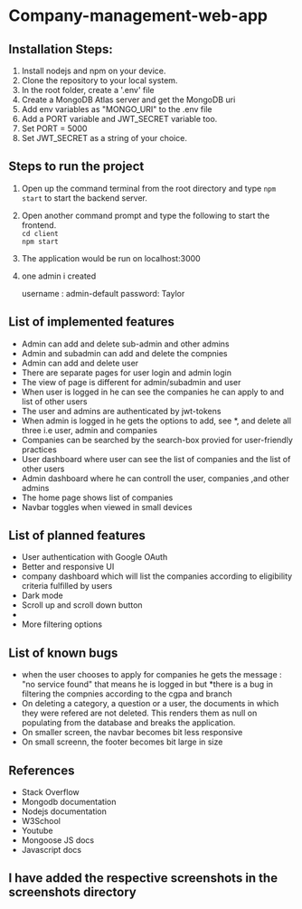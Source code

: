 # Company-management-web-app

## Installation Steps:

1. Install nodejs and npm on your device.
2. Clone the repository to your local system.
3. In the root folder, create a '.env' file
4. Create a MongoDB Atlas server and get the MongoDB uri
5. Add env variables as "MONGO_URI" to the .env file
6. Add a PORT variable and JWT_SECRET variable too.
7. Set PORT = 5000
8. Set JWT_SECRET as a string of your choice.


## Steps to run the project

1. Open up the command terminal from the root directory and type `npm start` to start the backend server.

2. Open another command prompt and type the following to start the frontend.  
`cd client`  
`npm start`

3. The application would be run on localhost:3000

4. one admin i created   

    username : admin-default 
    password: Taylor

## List of implemented features

* Admin can add and delete sub-admin and other admins
* Admin and subadmin can add and delete the compnies 
* Admin can add and delete user
* There are separate pages for user login and admin login
* The view of page is different for admin/subadmin and user
* When user is logged in he can see the companies he can apply to and list of other users
* The user and admins are authenticated by jwt-tokens
* When admin is logged in he gets the options to add, see 
*, and delete all three i.e user, admin and companies 
* Companies can be searched by the search-box provied for user-friendly practices
* User dashboard where user can see the list of companies and the list of other users
* Admin dashboard where he can controll the user, companies ,and other admins
* The home page shows list of companies 
* Navbar toggles when viewed in small devices


## List of planned features

* User authentication with Google OAuth
* Better and responsive UI
* company dashboard which will list the companies according to eligibility criteria fulfilled by users
* Dark mode
* Scroll up and scroll down button
* 
* More filtering options

## List of known bugs
* when the user chooses to apply for companies he gets the message : "no service found" that means he is logged in but 
*there is a bug in filtering the compnies according to the cgpa and branch
* On deleting a category, a question or a user, the documents in which they were refered are not deleted. This renders them as null on populating from the database and breaks the application.
* On smaller screen, the navbar becomes bit less responsive
* On small screenn, the footer becomes bit large in size

## References
* Stack Overflow
* Mongodb documentation
* Nodejs documentation
* W3School
* Youtube
* Mongoose JS docs
* Javascript docs





##  I have added the respective screenshots in the screenshots directory 















